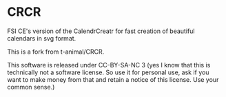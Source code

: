 CRCR
====

FSI CE's version of the CalendrCreatr for fast creation of beautiful calendars
in svg format.

This is a fork from t-animal/CRCR.

This software is released under CC-BY-SA-NC 3
(yes I know that this is technically not a software license. So use it for personal use, ask if you want to make money from that and retain a notice of this license. Use your common sense.)

